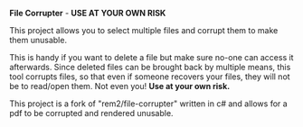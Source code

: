 **File Corrupter** - **USE AT YOUR OWN RISK**

This project allows you to select multiple files and corrupt them to make them unusable.

This is handy if you want to delete a file but make sure no-one can access it afterwards. Since deleted files can be brought back by multiple means, this tool corrupts files, so that even if someone recovers your files, they will not be to read/open them. Not even you! 
**Use at your own risk.**

This project is a fork of "rem2/file-corrupter" written in c# and allows for a pdf to be corrupted and rendered unusable.
